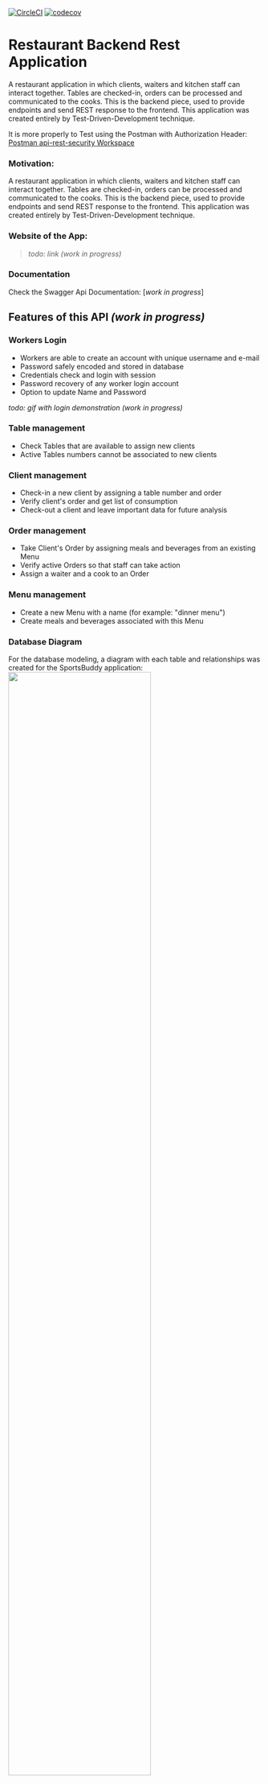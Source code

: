 [![CircleCI](https://circleci.com/gh/jucron/spring5-mvc-rest/tree/master.svg?style=svg)](https://circleci.com/gh/jucron/spring5-mvc-rest/tree/master)
[![codecov](https://codecov.io/gh/jucron/spring5-mvc-rest/branch/master/graph/badge.svg?token=SCGLGCHWQ6)](https://codecov.io/gh/jucron/spring5-mvc-rest)

# Restaurant Backend Rest Application

A restaurant application in which clients, waiters and kitchen staff can interact together. Tables are checked-in, orders can be processed and communicated to the cooks. 
This is the backend piece, used to provide endpoints and send REST response to the frontend. This application was created entirely by Test-Driven-Development technique.


It is more properly to Test using the Postman with Authorization Header:
[Postman api-rest-security Workspace](https://go.postman.co/workspace/My-Workspace~b20ca6f3-aa32-48c5-8c9c-bb8dc06af4dd/collection/18570764-335e581f-b4ff-4667-a0e8-d4f2b15456c9)

### Motivation:

A restaurant application in which clients, waiters and kitchen staff can interact together. Tables are checked-in, orders can be processed and communicated to the cooks.
This is the backend piece, used to provide endpoints and send REST response to the frontend. This application was created entirely by Test-Driven-Development technique.

### Website of the App:
>_todo: link (work in progress)_

### Documentation
Check the Swagger Api Documentation: [_work in progress_]

## Features of this API _(work in progress)_
### Workers Login
* Workers are able to create an account with unique username and e-mail
* Password safely encoded and stored in database
* Credentials check and login with session
* Password recovery of any worker login account
* Option to update Name and Password

_todo: gif with login demonstration (work in progress)_

### Table management
* Check Tables that are available to assign new clients
* Active Tables numbers cannot be associated to new clients
### Client management
* Check-in a new client by assigning a table number and order
* Verify client's order and get list of consumption
* Check-out a client and leave important data for future analysis
### Order management
* Take Client's Order by assigning meals and beverages from an existing Menu
* Verify active Orders so that staff can take action
* Assign a waiter and a cook to an Order
### Menu management
* Create a new Menu with a name (for example: "dinner menu") 
* Create meals and beverages associated with this Menu


### Database Diagram
For the database modeling, a diagram with each table and relationships was created for the SportsBuddy application:
<img src="https://user-images.githubusercontent.com/79875515/158018955-9ad71cf2-4872-415f-aea6-062185d617cd.png" width=75% height=75%>

## Getting Started
### Data Initialization
* Use the file [configure-postgres.sql](https://github.com/jucron/SportsBuddy/blob/master/src/main/resources/scripts/configure-postgres.sql) in order to give your PostGresSQL database the necessary configuration. This way we can properly use the different profiles: `dev` and `prod`.
* Use the file [start_data-postgres.sql](https://github.com/jucron/SportsBuddy/blob/master/src/main/resources/scripts/start_data-postgres.sql) to initialize tables and constraints in your PostGresSQL database. So just run the application for the first time, it will automatically input data if not existent.

### Via Docker
1. After changes run `docker build -t restaurantbackend .` in a project root directory to build application image.
2. After image is fully built, run `docker run -d -p 8080:8080 restaurantbackend` to start the image
3. With a browser, access the app via http://localhost:8080/
4. (Optional) run `docker logs -t <container>` to see the logs
#### Notes:
Database for testing is in-memory type, for fast and convenient usage. 
You won't be able to send the message via e-mail, unless account details are changed in application.properties file
## Technology
- Java
- Spring-Boot
- Java Persistence API (JPA)
- Hibernate (object relational mapping)
- Thymeleaf (Frontend java engine)
- Maven (build, dependencies)
- Testing
- Spring Security (Form based login)
- HTML
- Bootstrap
- Code coverage
- CircleCI
